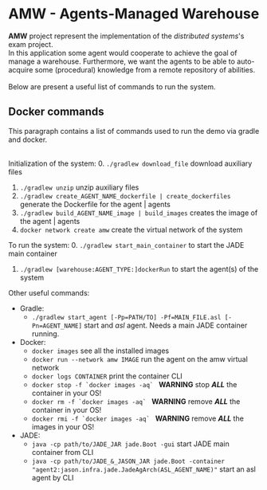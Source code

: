 <h1>AMW - Agents-Managed Warehouse</h1>

**AMW** project represent the implementation of the <i>distributed systems</i>'s exam project.</br>
In this application some agent would cooperate to achieve the goal of manage a warehouse. Furthermore, we want the agents to be able to auto-acquire some (procedural) knowledge from a remote repository of abilities.</br></br>
Below are present a useful list of commands to run the system.

<h2>Docker commands</h2>
This paragraph contains a list of commands used to run the demo via gradle and docker.<br/><br/>

Initialization of the system:
0. `./gradlew download_file` download auxiliary files
1. `./gradlew unzip` unzip auxiliary files
2. `./gradlew create_AGENT_NAME_dockerfile | create_dockerfiles` generate the Dockerfile for the agent | agents
3. `./gradlew build_AGENT_NAME_image | build_images` creates the image of the agent | agents
4. `docker network create amw` create the virtual network of the system

To run the system:
0. `./gradlew start_main_container` to start the JADE main container
1. `./gradlew [warehouse:AGENT_TYPE:]dockerRun` to start the agent(s) of the system

Other useful commands:
- Gradle:
    - `./gradlew start_agent [-Pp=PATH/TO] -Pf=MAIN_FILE.asl [-Pn=AGENT_NAME]` start and *asl* agent. Needs a main JADE container running.
- Docker:
    - `docker images` see all the installed images
    - `docker run --network amw IMAGE` run the agent on the amw virtual network
    - `docker logs CONTAINER` print the container CLI
    - ``docker stop -f `docker images -aq` `` **WARNING** stop ***ALL*** the container in your OS!
    - ``docker rm -f `docker images -aq` `` **WARNING** remove ***ALL*** the container in your OS!
    - ``docker rmi -f `docker images -aq` `` **WARNING** remove ***ALL*** the images in your OS!
- JADE:
    - `java -cp path/to/JADE_JAR jade.Boot -gui` start JADE main container from CLI
    - `java -cp path/to/JADE_&_JASON_JAR jade.Boot -container "agent2:jason.infra.jade.JadeAgArch(ASL_AGENT_NAME)"` start an asl agent by CLI
